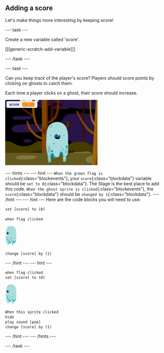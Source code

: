 ## Adding a score

Let's make things more interesting by keeping score!

--- task ---

Create a new variable called 'score'.

[[[generic-scratch-add-variable]]]

--- /task ---

--- task ---

Can you keep track of the player's score? Players should score points by clicking on ghosts to catch them.

Each time a player clicks on a ghost, their score should increase.

![Increasing score](images/ghost-score-test.png)

--- hints ---
--- hint ---
`When the green flag is clicked`{:class="blockevents"}, your `score`{:class="blockdata"} variable should be `set to 0`{:class="blockdata"}. The Stage is the best place to add this code. `When the ghost sprite is clicked`{:class="blockevents"}, the `score`{:class="blockdata"} should be `changed by 1`{:class="blockdata"}.
--- /hint ---
--- hint ---
Here are the code blocks you will need to use:
``` blocks
set [score] to (0)

when flag clicked
```

![ghost-sprite](images/ghost-sprite.png)
``` blocks
change [score] by (1)
```
--- /hint ---
--- hint ---
``` blocks
when flag clicked
set [score] to (0)
```
![ghost-sprite](images/ghost-sprite.png)
``` blocks
When this sprite clicked
hide
play sound [pop]
change [score] by (1)
```
--- /hint ---
--- /hints ---

--- /task ---
